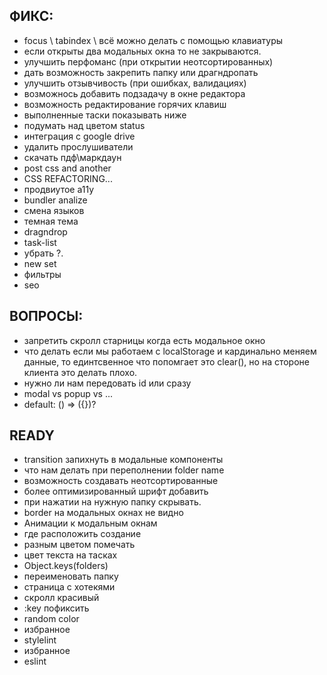 ## ФИКС:

- focus \ tabindex \ всё можно делать с помощью клавиатуры
- если открыты два модальных окна то не закрываются.
- улучшить перфоманс (при открытии неотсортированных)
- дать возможность закрепить папку или драгндропать
- улучшить отзывчивость (при ошибках, валидациях)
- возможнось добавить подзадачу в окне редактора
- возможность редактирование горячих клавиш
- выполненные таски показывать ниже
- подумать над цветом status
- интеграция с google drive
- удалить прослушиватели
- скачать пдф\маркдаун
- post css and another
- CSS REFACTORING...
- продвиутое a11y
- bundler analize
- смена языков
- темная тема
- dragndrop
- task-list
- убрать ?.
- new set
- фильтры
- seo

## ВОПРОСЫ:

- запретить скролл старницы когда есть модальное окно
- что делать если мы работаем с localStorage и кардинально меняем данные, то единтсвенное что попомгает это clear(), но на стороне клиента это делать плохо.
- нужно ли нам передовать id или сразу
- modal vs popup vs ...
- default: () => ({})?

## READY

- transition запихнуть в модальные компоненты
- что нам делать при переполнении folder name
- возможность создавать неотсортированные
- более оптимизированный шрифт добавить
- при нажатии на нужную папку скрывать.
- border на модальных окнах не видно
- Анимации к модальным окнам
- где расположить создание
- разным цветом помечать
- цвет текста на тасках
- Object.keys(folders)
- переименовать папку
- страница с хотекями
- скролл красивый
- :key пофиксить
- random color
- избранное
- stylelint
- избранное
- eslint
